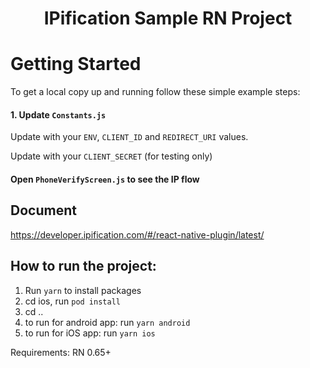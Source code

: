 

<h1 align="center">IPification Sample RN Project</h1>


<!-- GETTING STARTED -->
# Getting Started

To get a local copy up and running follow these simple example steps:

#### 1. Update `Constants.js`
Update with your `ENV`, `CLIENT_ID` and `REDIRECT_URI` values.

Update with your `CLIENT_SECRET` (for testing only)

#### Open `PhoneVerifyScreen.js` to see the IP flow

## Document
https://developer.ipification.com/#/react-native-plugin/latest/


## How to run the project:

1. Run `yarn` to install packages
2. cd ios, run `pod install`
3. cd .. 
4. to run for android app: run `yarn android`
5. to run for iOS app: run `yarn ios`

Requirements:
RN 0.65+
